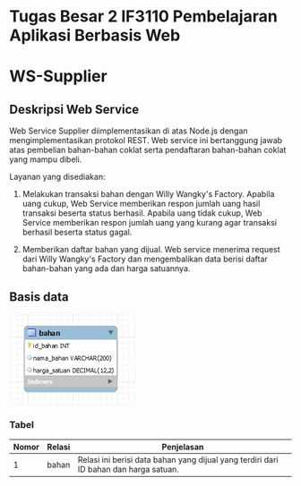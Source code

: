 # Tugas Besar 2 IF3110 Pembelajaran Aplikasi Berbasis Web
# WS-Supplier

## Deskripsi Web Service
Web Service Supplier diimplementasikan di atas Node.js dengan mengimplementasikan protokol REST. Web service ini bertanggung jawab atas pembelian bahan-bahan coklat serta pendaftaran bahan-bahan coklat yang mampu dibeli.

Layanan yang disediakan:
1. Melakukan transaksi bahan dengan Willy Wangky's Factory.
Apabila uang cukup, Web Service memberikan respon jumlah uang hasil transaksi beserta status berhasil.
Apabila uang tidak cukup, Web Service memberikan respon jumlah uang yang kurang agar transaksi berhasil beserta status gagal.

2. Memberikan daftar bahan yang dijual.
Web service menerima request dari Willy Wangky's Factory dan mengembalikan data berisi daftar bahan-bahan yang ada dan harga satuannya.


## Basis data
![](screenshot/database.png)
### Tabel

| Nomor | Relasi | Penjelasan                                                                                     |
|-------|--------|------------------------------------------------------------------------------------------------|
| 1     | bahan  | Relasi ini berisi data bahan yang dijual yang terdiri dari ID bahan dan harga satuan.          |